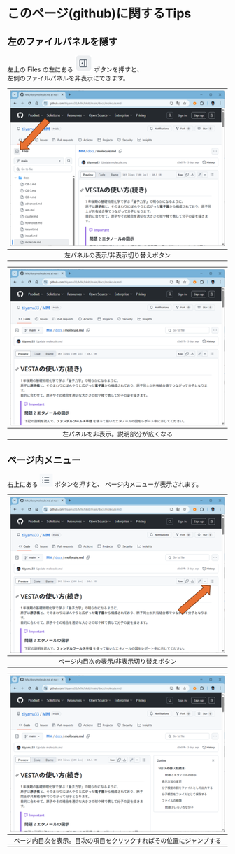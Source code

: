 # このページ(github)に関するTips

## 左のファイルパネルを隠す
左上の Files の左にある <img src="/img/files-button.png"> ボタンを押すと、  
左側のファイルパネルを非表示にできます。

|<img title="bond" src="/img/github-files.png" alt="" width="500" />|
|:---:|
|左パネルの表示/非表示切り替えボタン|

|<img title="bond" src="/img/github-outline-r.png" alt="" width="500" />|
|:---:|
|左パネルを非表示。説明部分が広くなる|

## ページ内メニュー
右上にある <img src="/img/outline-button.png"> ボタンを押すと、
ページ内メニューが表示されます。

|<img title="bond" src="/img/github-outline.png" alt="" width="500" />|
|:---:|
|ページ内目次の表示/非表示切り替えボタン|

|<img title="bond" src="/img/github-menu.png" alt="" width="500" />|
|:---:|
|ページ内目次を表示。目次の項目をクリックすればその位置にジャンプする|
